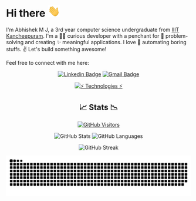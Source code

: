 # Hi there <img src="wave.gif" width=33>

I'm Abhishek M J, a 3rd year computer science undergraduate from [IIIT Kancheepuram](https://www.iiitdm.ac.in/). I'm a 👨‍💻 curious developer with a penchant for 🚀 problem-solving and creating ✨ meaningful applications. I love 🤖 automating boring stuffs. ✌ Let's build something awesome!

Feel free to connect with me here:
<div align="center">

[![Linkedin Badge](https://img.shields.io/badge/linkedin-181825?style=for-the-badge&logo=linkedin&logoColor=0A66C2&link=https://www.linkedin.com/in/abhishek-m-j-607964225/)](https://www.linkedin.com/in/abhishek-m-j-607964225/)
[![Gmail Badge](https://img.shields.io/badge/gmail-181825?style=for-the-badge&logo=gmail&logoColor=EA4335&link=mailto:abhishekmj303@gmail.com)](mailto:abhishekmj303@gmail.com)


[![⚡️ Technologies ⚡️](https://github-readme-tech-stack.vercel.app/api/cards?title=%E2%9A%A1%EF%B8%8F+Technologies+%E2%9A%A1%EF%B8%8F&align=center&titleAlign=center&lineCount=4&theme=catppuccin_mocha&width=600&bg=%231e1e2e&badge=%23181825&border=%236c7086&titleColor=%2394e2d5&line1=python%2CPython%2C3776AB%3Blinux%2CLinux%2CFCC624%3Bgnubash%2CShell%2C4EAA25%3Bcplusplus%2CC%2B%2B%2C00599C%3B&line2=numpy%2CNumPy%2C013243%3Bpandas%2Cpandas%2C150458%3Bopencv%2COpenCV%2C5C3EE8%3Bscikitlearn%2Cscikit+learn%2CF7931E%3Bselenium%2Cselenium%2C43B02A%3B&line3=html5%2Chtml%2CE34F26%3Bcss3%2Ccss%2C1572B6%3Bjavascript%2Cjavascript%2CF7DF1E%3Bflask%2Cflask%2C8dd0d8%3Bmysql%2Cmysql%2C4479A1%3B&line4=ros%2Cros%2C22314E%3Bgit%2Cgit%2CF05032%3Bdocker%2Cdocker%2C2496ED%3Bmicrosoftazure%2CAzure%2C0078D4%3Bdigitalocean%2Cdigitalocean%2C0080FF%3B)](#)



## 📈 Stats 📉

[![GitHub Visitors](https://api.visitorbadge.io/api/visitors?path=https%3A%2F%2Fgithub.com%2Fabhishekmj303&label=profile%20views&labelColor=%231e1e2e&countColor=%23cba6f7)](https://visitorbadge.io/status?path=https%3A%2F%2Fgithub.com%2Fabhishekmj303)


<a>
  <img height=200 src="https://github-readme-stats.vercel.app/api?username=abhishekmj303&show_icons=true&bg_color=1e1e2e&text_color=cdd6f4&icon_color=cba6f7&title_color=94e2d5" alt="GitHub Stats">
</a>
<a>
  <img height=200 src="https://github-readme-stats.vercel.app/api/top-langs/?username=abhishekmj303&layout=compact&exclude_repo=ADS-lab,TSP-using-GA&bg_color=1e1e2e&text_color=cdd6f4&icon_color=cba6f7&title_color=94e2d5" alt="GitHub Languages">
</a>


![GitHub Streak](https://streak-stats.demolab.com?user=abhishekmj303&theme=catppuccin-mocha&exclude_days=Sat%2CSun)

![Snake animation](https://github.com/abhishekmj303/abhishekmj303/blob/output/github-contribution-grid-snake-dark.svg)


</div>
